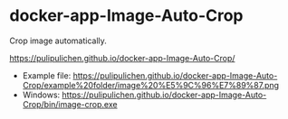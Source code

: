 # docker-app-Image-Auto-Crop
Crop image automatically.

https://pulipulichen.github.io/docker-app-Image-Auto-Crop/

- Example file: https://pulipulichen.github.io/docker-app-Image-Auto-Crop/example%20folder/image%20%E5%9C%96%E7%89%87.png
- Windows: https://pulipulichen.github.io/docker-app-Image-Auto-Crop/bin/image-crop.exe